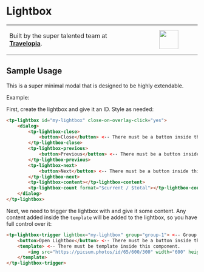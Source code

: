 # Lightbox

<table width="100%">
	<tr>
		<td align="left" width="70%">
        <p>Built by the super talented team at <strong><a href="https://www.travelopia.com/work-with-us/">Travelopia</a></strong>.</p>
		</td>
		<td align="center" width="30%">
			<img src="https://www.travelopia.com/wp-content/themes/travelopia/assets/svg/logo-travelopia-circle.svg" width="50" />
		</td>
	</tr>
</table>

## Sample Usage

This is a super minimal modal that is designed to be highly extendable.

Example:

First, create the lightbox and give it an ID. Style as needed:

```html
<tp-lightbox id="my-lightbox" close-on-overlay-click="yes">
	<dialog>
		<tp-lightbox-close>
			<button>Close</button> <-- There must be a button inside this component.
		</tp-lightbox-close>
		<tp-lightbox-previous>
			<button>Previous</button> <-- There must be a button inside this component.
		</tp-lightbox-previous>
		<tp-lightbox-next>
			<button>Next</button> <-- There must be a button inside this component.
		</tp-lightbox-next>
		<tp-lightbox-content></tp-lightbox-content>
		<tp-lightbox-count format="$current / $total"></tp-lightbox-count>
	</dialog>
</tp-lightbox>
```

Next, we need to trigger the lightbox with and give it some content. Any content added inside the `template` will be added to the lightbox, so you have full control over it:

```html
<tp-lightbox-trigger lightbox="my-lightbox" group="group-1"> <-- Group multiple lightboxes together with a unique name.
	<button>Open Lightbox</button> <-- There must be a button inside this component.
	<template> <-- There must be template inside this component.
		<img src="https://picsum.photos/id/65/600/300" width="600" height="300" alt="">
	</template>
</tp-lightbox-trigger>
```
